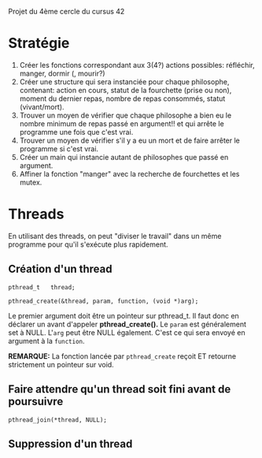 
Projet du 4ème cercle du cursus 42 

# Stratégie
1. Créer les fonctions correspondant aux 3(4?) actions possibles: réfléchir, manger, dormir (, mourir?)
2. Créer une structure qui sera instanciée pour chaque philosophe, contenant: action en cours, statut de la fourchette (prise ou non), moment du dernier repas, nombre de repas consommés, statut (vivant/mort).
3. Trouver un moyen de vérifier que chaque philosophe a bien eu le nombre minimum de repas passé en argument!! et qui arrête le programme une fois que c'est vrai.
4. Trouver un moyen de vérifier s'il y a eu un mort et de faire arrêter le programme si c'est vrai.
5. Créer un main qui instancie autant de philosophes que passé en argument.
6. Affiner la fonction "manger" avec la recherche de fourchettes et les mutex.

# Threads
En utilisant des threads, on peut "diviser le travail" dans un même programme pour qu'il s'exécute plus rapidement.
## Création d'un thread
```
pthread_t   thread;

pthread_create(&thread, param, function, (void *)arg);
```
Le premier argument doit être un pointeur sur pthread_t. Il faut donc en déclarer un avant d'appeler **pthread_create().**
Le ``param`` est généralement set à NULL.
L'``arg`` peut être NULL également. C'est ce qui sera envoyé en argument à la ``function``.

**REMARQUE:** La fonction lancée par ``pthread_create`` reçoit ET retourne strictement un pointeur sur void.

## Faire attendre qu'un thread soit fini avant de poursuivre
```
pthread_join(*thread, NULL);
```


## Suppression d'un thread

